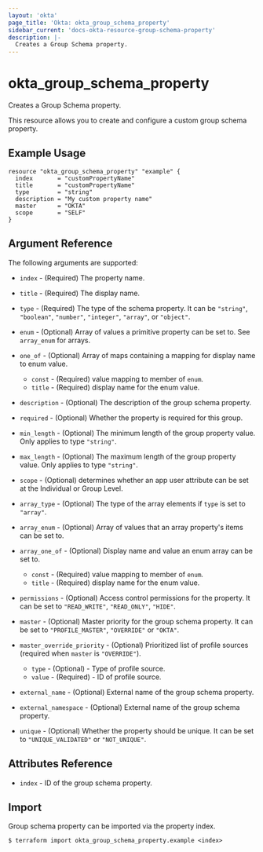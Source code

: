 ```yaml
---
layout: 'okta'
page_title: 'Okta: okta_group_schema_property'
sidebar_current: 'docs-okta-resource-group-schema-property'
description: |-
  Creates a Group Schema property.
---
```


# okta_group_schema_property

Creates a Group Schema property.

This resource allows you to create and configure a custom group schema property.

## Example Usage

```hcl
resource "okta_group_schema_property" "example" {
  index       = "customPropertyName"
  title       = "customPropertyName"
  type        = "string"
  description = "My custom property name"
  master      = "OKTA"
  scope       = "SELF"
}
```

## Argument Reference

The following arguments are supported:

- `index` - (Required) The property name.

- `title` - (Required) The display name.

- `type` - (Required) The type of the schema property. It can be `"string"`, `"boolean"`, `"number"`, `"integer"`, `"array"`, or `"object"`.

- `enum` - (Optional) Array of values a primitive property can be set to. See `array_enum` for arrays.

- `one_of` - (Optional) Array of maps containing a mapping for display name to enum value.

  - `const` - (Required) value mapping to member of `enum`.
  - `title` - (Required) display name for the enum value.

- `description` - (Optional) The description of the group schema property.

- `required` - (Optional) Whether the property is required for this group.

- `min_length` - (Optional) The minimum length of the group property value. Only applies to type `"string"`.

- `max_length` - (Optional) The maximum length of the group property value. Only applies to type `"string"`.

- `scope` - (Optional) determines whether an app user attribute can be set at the Individual or Group Level.

- `array_type` - (Optional) The type of the array elements if `type` is set to `"array"`.

- `array_enum` - (Optional) Array of values that an array property's items can be set to.

- `array_one_of` - (Optional) Display name and value an enum array can be set to.

  - `const` - (Required) value mapping to member of `enum`.
  - `title` - (Required) display name for the enum value.

- `permissions` - (Optional) Access control permissions for the property. It can be set to `"READ_WRITE"`, `"READ_ONLY"`, `"HIDE"`.

- `master` - (Optional) Master priority for the group schema property. It can be set to `"PROFILE_MASTER"`, `"OVERRIDE"` or `"OKTA"`.

- `master_override_priority` - (Optional) Prioritized list of profile sources (required when `master` is `"OVERRIDE"`).
  - `type` - (Optional) - Type of profile source.
  - `value` - (Required) - ID of profile source.

- `external_name` - (Optional) External name of the group schema property.

- `external_namespace` - (Optional) External name of the group schema property.

- `unique` - (Optional) Whether the property should be unique. It can be set to `"UNIQUE_VALIDATED"` or `"NOT_UNIQUE"`.

## Attributes Reference

- `index` - ID of the group schema property.

## Import

Group schema property can be imported via the property index.

```
$ terraform import okta_group_schema_property.example <index>
```
